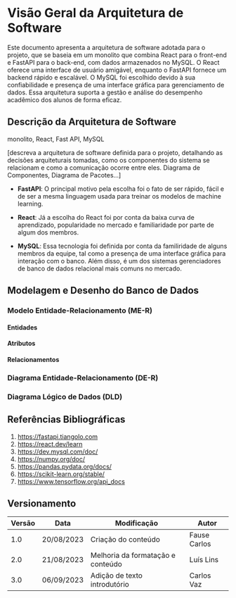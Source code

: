 # Visão Geral da Arquitetura de Software

Este documento apresenta a arquitetura de software adotada para o projeto, que se baseia em um monolito que combina React para o front-end e FastAPI para o back-end, com dados armazenados no MySQL. O React oferece uma interface de usuário amigável, enquanto o FastAPI fornece um backend rápido e escalável. O MySQL foi escolhido devido à sua confiabilidade e presença de uma interface gráfica para gerenciamento de dados. Essa arquitetura suporta a gestão e análise do desempenho acadêmico dos alunos de forma eficaz.

## Descrição da Arquitetura de Software

monolito, React, Fast API, MySQL

[descreva a arquitetura de software definida para o projeto, detalhando as decisões arquiteturais tomadas, como os componentes do sistema se relacionam e como a comunicação ocorre entre eles. Diagrama de Componentes, Diagrama de Pacotes...]

- **FastAPI**: O principal motivo pela escolha foi o fato de ser rápido, fácil e de ser a mesma linguagem usada para treinar os modelos de machine learning.

- **React**: Já a escolha do React foi por conta da baixa curva de aprendizado, popularidade no mercado e familiaridade por parte de algum dos membros.

- **MySQL**: Essa tecnologia foi definida por conta da familiridade de alguns membros da equipe, tal como a presença de uma interface gráfica para interação com o banco. Além disso, é um dos sistemas gerenciadores de banco de dados relacional mais comuns no mercado.

## Modelagem e Desenho do Banco de Dados

### Modelo Entidade-Relacionamento (ME-R)

#### Entidades

#### Atributos

#### Relacionamentos

### Diagrama Entidade-Relacionamento (DE-R)

### Diagrama Lógico de Dados (DLD)

## Referências Bibliográficas

1. https://fastapi.tiangolo.com
1. https://react.dev/learn
1. https://dev.mysql.com/doc/
1. https://numpy.org/doc/
1. https://pandas.pydata.org/docs/
1. https://scikit-learn.org/stable/
1. https://www.tensorflow.org/api_docs

## Versionamento

| Versão | Data       | Modificação                       | Autor        |
| ------ | ---------- | --------------------------------- | ------------ |
| 1.0    | 20/08/2023 | Criação do conteúdo               | Fause Carlos |
| 2.0    | 21/08/2023 | Melhoria da formatação e conteúdo | Luís Lins    |
| 3.0    | 06/09/2023 | Adição de texto introdutório      | Carlos Vaz   |
